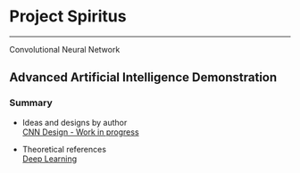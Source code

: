 # Project Spiritus
----
Convolutional Neural Network

## Advanced Artificial Intelligence Demonstration ##

### Summary ###

* Ideas and designs by author  
    [CNN Design - Work in progress](doc/CNN.pdf)

* Theoretical references  
    [Deep Learning](http://www.deeplearningbook.org/)  
